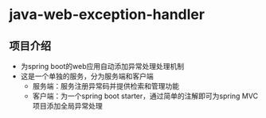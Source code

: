 # java-web-exception-handler

## 项目介绍
* 为spring boot的web应用自动添加异常处理处理机制
* 这是一个单独的服务，分为服务端和客户端
  * 服务端：服务注册异常码并提供检索和管理功能
  * 客户端：为一个spring boot starter，通过简单的注解即可为spring MVC项目添加全局异常处理
